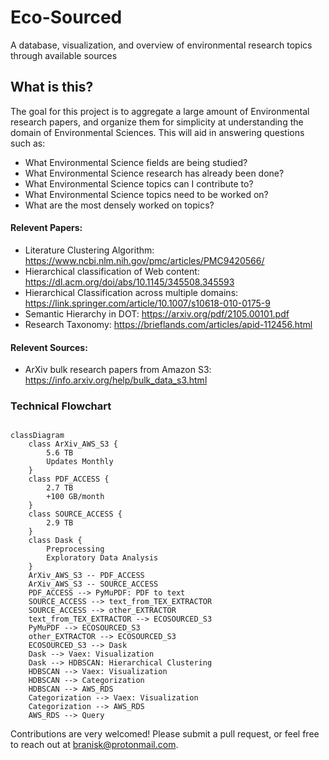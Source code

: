 # Eco-Sourced
A database, visualization, and overview of environmental research topics through available sources

## What is this?
The goal for this project is to aggregate a large amount of Environmental research papers, and organize them for simplicity at understanding the domain of Environmental Sciences.  This will aid in answering questions such as:
- What Environmental Science fields are being studied?
- What Environmental Science research has already been done?
- What Environmental Science topics can I contribute to?
- What Environmental Science topics need to be worked on?
- What are the most densely worked on topics?

#### Relevent Papers:
- Literature Clustering Algorithm: https://www.ncbi.nlm.nih.gov/pmc/articles/PMC9420566/
- Hierarchical classification of Web content: https://dl.acm.org/doi/abs/10.1145/345508.345593
- Hierarchical Classification across multiple domains: https://link.springer.com/article/10.1007/s10618-010-0175-9
- Semantic Hierarchy in DOT: https://arxiv.org/pdf/2105.00101.pdf
- Research Taxonomy: https://brieflands.com/articles/apid-112456.html

#### Relevent Sources:
- ArXiv bulk research papers from Amazon S3: https://info.arxiv.org/help/bulk_data_s3.html



### Technical Flowchart
```mermaid

classDiagram
    class ArXiv_AWS_S3 {
        5.6 TB
        Updates Monthly
    }
    class PDF_ACCESS {
        2.7 TB
        +100 GB/month
    }
    class SOURCE_ACCESS {
        2.9 TB
    }
    class Dask {
        Preprocessing
        Exploratory Data Analysis
    }
    ArXiv_AWS_S3 -- PDF_ACCESS
    ArXiv_AWS_S3 -- SOURCE_ACCESS
    PDF_ACCESS --> PyMuPDF: PDF to text
    SOURCE_ACCESS --> text_from_TEX_EXTRACTOR
    SOURCE_ACCESS --> other_EXTRACTOR
    text_from_TEX_EXTRACTOR --> ECOSOURCED_S3
    PyMuPDF --> ECOSOURCED_S3
    other_EXTRACTOR --> ECOSOURCED_S3
    ECOSOURCED_S3 --> Dask
    Dask --> Vaex: Visualization
    Dask --> HDBSCAN: Hierarchical Clustering
    HDBSCAN --> Vaex: Visualization
    HDBSCAN --> Categorization
    HDBSCAN --> AWS_RDS
    Categorization --> Vaex: Visualization
    Categorization --> AWS_RDS
    AWS_RDS --> Query
```

Contributions are very welcomed! Please submit a pull request, or feel free to reach out at branisk@protonmail.com.
